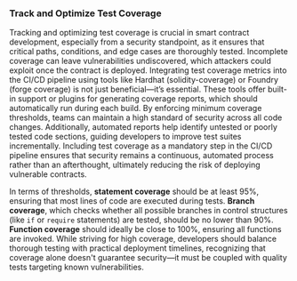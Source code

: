 ### Track and Optimize Test Coverage

Tracking and optimizing test coverage is crucial in smart contract development, especially from a security standpoint, as it ensures that critical paths, conditions, and edge cases are thoroughly tested. Incomplete coverage can leave vulnerabilities undiscovered, which attackers could exploit once the contract is deployed.
Integrating test coverage metrics into the CI/CD pipeline using tools like Hardhat (solidity-coverage) or Foundry (forge coverage) is not just beneficial—it’s essential.
These tools offer built-in support or plugins for generating coverage reports, which should automatically run during each build. By enforcing minimum coverage thresholds, teams can maintain a high standard of security across all code changes. Additionally, automated reports help identify untested or poorly tested code sections, guiding developers to improve test suites incrementally.
Including test coverage as a mandatory step in the CI/CD pipeline ensures that security remains a continuous, automated process rather than an afterthought, ultimately reducing the risk of deploying vulnerable contracts.

In terms of thresholds, **statement coverage** should be at least 95%, ensuring that most lines of code are executed during tests. **Branch coverage**, which checks whether all possible branches in control structures (like `if` or `require` statements) are tested, should be no lower than 90%. **Function coverage** should ideally be close to 100%, ensuring all functions are invoked. While striving for high coverage, developers should balance thorough testing with practical deployment timelines, recognizing that coverage alone doesn't guarantee security—it must be coupled with quality tests targeting known vulnerabilities.